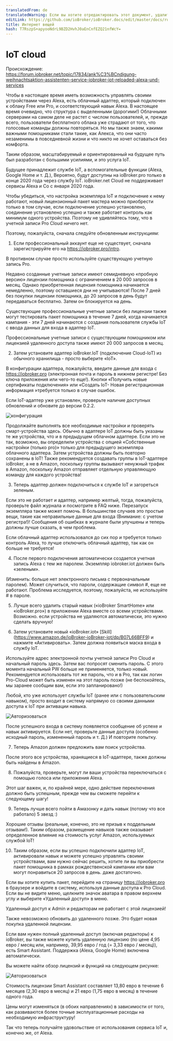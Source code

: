 ```yaml
---
translatedFrom: de
translatedWarning: Если вы хотите отредактировать этот документ, удалите поле «translationFrom», в противном случае этот документ будет снова автоматически переведен
editLink: https://github.com/ioBroker/ioBroker.docs/edit/master/docs/ru/cloud/iot.md
title: Интернет вещей
hash: T7RszpS+apyooNdrL9BZD2HvhJ0aEnCnfEZQ21nfWcY=
---
```

# IoT cloud
Происхождение: https://forum.iobroker.net/topic/17834/ank%C3%BCndigung-weihnachtsaktion-assistenten-service-iobroker-iot-reloaded-alexa-und-services

Чтобы в настоящее время иметь возможность управлять своими устройствами через Alexa, есть облачный адаптер, который подключен к облаку Free или Pro, и соответствующий навык Alexa.
В настоящее время очевидно, что структура с выделенными (дорогими!) Облачными серверами на самом деле не растет с числом пользователей, и, прежде всего, пользователи бесплатного облака уже страдают от того, что голосовые команды должны повторяться. Но мы также знаем, какими важными помощниками стали такие, как Алекса, что они часто незаменимы в повседневной жизни и что никто не хочет оставаться без комфорта.

Таким образом, масштабируемый и ориентированный на будущее путь был разработан с большими усилиями, и это услуга IoT.

Будущее принадлежит службе IoT, а вспомогательные функции (Alexa, Google Home и т. Д.), Вероятно, будут доступны на ioBroker.pro только в конце 2020 года через службу IoT.
ioBroker.net Cloud не поддерживает сервисы Alexa и Co с января 2020 года.

Чтобы убедиться, что настройка экземпляра IoT и подключение к нему работают, новый лицензионный пакет мастера можно приобрести только в том случае, если подключение успешно установлено, соединение установлено успешно и также работает контроль как минимум одного устройства.
Поэтому не удивляйтесь тому, что в учетной записи Pro Cloud ничего нет.

Поэтому, пожалуйста, сначала следуйте обновленным инструкциям:

1. Если профессиональный аккаунт еще не существует, сначала зарегистрируйте его на https://iobroker.pro/intro.

В противном случае просто используйте существующую учетную запись Pro.

Недавно созданные учетные записи имеют семидневную «пробную версию» лицензии помощника с ограничением в 20 000 запросов в месяц.
Однако приобретенная лицензия помощника начинается немедленно, поэтому оставшиеся дни не учитываются! После 7 дней без покупки лицензии помощника, до 20 запросов в день будут передаваться бесплатно.
Затем он блокируется на день.

Существующие профессиональные учетные записи без лицензии также могут тестировать пакет помощника в течение 7 дней, когда начинается кампания - эти 7 дней начинаются с создания пользователя службы IoT с ввода данных для входа в адаптер IoT.

Профессиональные учетные записи с существующим помощником или лицензией удаленного доступа также имеют 20 000 запросов в месяц.

2. Затем установите адаптер ioBroker.IoT (подключение Cloud-IoT) из обычного хранилища - просто выберите «IoT».

В конфигурации адаптера, пожалуйста, введите данные для входа с https://iobroker.pro (электронная почта и пароль в нижнем регистре! Без ключа приложения или чего-то еще!). Кнопки «Получить новые сертификаты подключения» или «Создать IoT- Новая регистрационная информация »требуется только в случае ошибок.

Если IoT-адаптер уже установлен, проверьте наличие доступных обновлений и обновите до версии 0.2.2.

![конфигурация](../../de/cloud/media/iot_settings.png)

Продолжайте выполнять все необходимые настройки и проверять смарт-устройства здесь.
Обычно в адаптере IoT должны быть указаны те же устройства, что и в предыдущем облачном адаптере.
Если это не так, возможно, вы определили устройства с опцией «Собственные настройки (только pro)» только для предыдущего экземпляра облачного адаптера.
Затем устройства должны быть повторно сохранены в IoT! Также рекомендуется создавать группы в IoT-адаптере ioBroker, а не в Amazon, поскольку группы вызывают ненужный трафик в Amazon, поскольку Amazon отправляет отдельную управляющую команду для каждого устройства!

3. Теперь адаптер должен подключиться к службе IoT и загореться зеленым.

Если это не работает и адаптер, например желтый, тогда, пожалуйста, проверьте файл журнала и посмотрите в FAQ ниже.
Перезапуск экземпляра также может помочь. В большинстве случаев это простые вещи, такие как неправильные данные для входа (Внимание: с учетом регистра!)! Сообщения об ошибках в журнале были улучшены и теперь должны лучше сказать, в чем проблема.

Если облачный адаптер использовался до сих пор и требуется только контроль Alexa, то лучше отключить облачный адаптер, так как он больше не требуется!

4. После первого подключения автоматически создается учетная запись Alexa с тем же паролем. Экземпляр iobroker.iot должен быть «зеленым».

(Изменить: больше нет электронного письма с первоначальным паролем). Может случиться, что пароли, содержащие символ #, еще не работают. Проблема исследуется, поэтому, пожалуйста, не используйте # в пароле.

5. Лучше всего удалить старый навык («ioBroker SmartHome» или «ioBroker.pro») в приложении Alexa вместе со всеми устройствами. Возможно. если устройства не удаляются автоматически, это нужно сделать вручную!

6. Затем установите новый «ioBroker.iot» [Skill] (https://www.amazon.de/ioBroker-ioBroker-iot/dp/B07L66BFF9) и нажмите «Активировать». Затем должна появиться маска входа в службу IoT.

Используйте адрес электронной почты учетной записи Pro Cloud и начальный пароль здесь.
Затем вас попросят сменить пароль. С этого момента начальный PW больше не применяется, только новый. Рекомендуется использовать тот же пароль, что и в Pro, так как логин Pro-Cloud может быть изменен на этот пароль позже (не беспокойтесь, мы заранее сообщим вам, если это запланировано!)

Любой, кто уже использует службы IoT (ранее или с пользовательским навыком), просто входит в систему напрямую со своими данными доступа к IoT при активации навыка.

![Авторизоваться](../../de/cloud/media/iot_login.png)

После успешного входа в систему появляется сообщение об успехе и навык активируется.
Если нет, проверьте данные доступа (особенно исходный пароль, измененный пароль и т. Д.) И повторите попытку.

7. Теперь Amazon должен предложить вам поиск устройства.

После этого все устройства, хранящиеся в IoT-адаптере, также должны быть найдены в Amazon.

8. Пожалуйста, проверьте, могут ли ваши устройства переключаться с помощью голоса или приложения Alexa.

Этот шаг важен, и, по крайней мере, одно действие переключения должно быть успешным, прежде чем вы сможете перейти к следующему шагу!

9. Теперь лучше всего пойти в Амазонку и дать навык (потому что все работало) 5 звезд :)

Хорошие отзывы (реальные, конечно, это не призыв к поддельным отзывам!). Таким образом, размещение навыков также оказывает определенное влияние на стоимость услуг Amazon, используемых службой IoT!

10. Таким образом, если вы успешно подключили адаптер IoT, активировали навык и можете успешно управлять своими устройствами, вам нужно сейчас решить, хотите ли вы приобрести пакет помощника в рамках рождественской кампании или вам могут понравиться 20 запросов в день. даже достаточно.

Если вы хотите купить пакет, перейдите на страницу https://iobroker.pro в браузере и войдите в систему, используя данные доступа к Pro Cloud.
Если вы не видите меню, щелкните значок аватара в правом верхнем углу и выберите «Удаленный доступ» в меню.

Удаленный доступ к Admin и редакторам не работает с этой лицензией!

Также невозможно обновить до удаленного позже. Это будет новая покупка удаленной лицензии.

Если вам нужен полный удаленный доступ (включая редакторы) к ioBroker, вы также можете купить удаленную лицензию (по цене 4,95 евро / месяц или, например, 39,95 евро / год (= 3,33 евро / месяц)), есть Smart Assistant. Поддержка (Alexa, Google Home) включена автоматически.

Вы можете найти обзор лицензий и функций на следующем рисунке:

![Авторизоваться](../../de/cloud/media/iot_compare.png)

Стоимость лицензии Smart Assistant составляет 13,80 евро в течение 6 месяцев (2,30 евро в месяц) и 21 евро (1,75 евро в месяц) в течение одного года.

Цены могут изменяться (в обоих направлениях) в зависимости от того, как развиваются более точные эксплуатационные расходы на необходимую инфраструктуру!

Так что теперь получайте удовольствие от использования сервиса IoT и, конечно же, от Alexa.